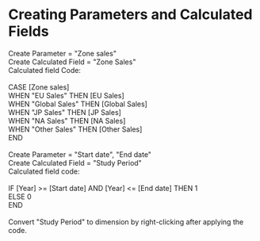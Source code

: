 <h1>Creating Parameters and Calculated Fields</h1>
Create Parameter = "Zone sales" <br>
Create Calculated Field = "Zone Sales" <br>
Calculated field Code:<br><br>
CASE [Zone sales]<br>
WHEN "EU Sales" THEN [EU Sales]<br>
WHEN "Global Sales" THEN [Global Sales]<br>
WHEN "JP Sales" THEN [JP Sales]<br>
WHEN "NA Sales" THEN [NA Sales]<br>
WHEN "Other Sales" THEN [Other Sales]<br>
END<br>
<br>
Create Parameter = "Start date", "End date"<br>
Create Calculated Field = "Study Period"<br>
Calculated field code:<br><br>
IF [Year] >= [Start date] AND [Year] <= [End date] THEN 1<br>
ELSE 0<br>
END<br><br>
Convert "Study Period" to dimension by right-clicking after applying the code.
